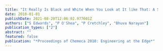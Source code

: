 ```yaml
---
title: "It Really Is Black and White When You Look at It like That: A Study of the Teaching-Research Nexus"
date: 2010-01-01
publishDate: 2021-08-20T12:06:02.977601Z
authors: ["S Edwards", "P O'Shea", "P Cretchley", "Bhuva Narayan"]
publication_types: ["2"]
abstract: ""
featured: false
publication: "*Proceedings of Chemeca 2010: Engineering at the Edge*"
---
```


